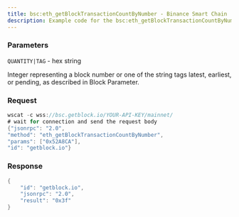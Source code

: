 ```yaml
---
title: bsc:eth_getBlockTransactionCountByNumber - Binance Smart Chain
description: Example code for the bsc:eth_getBlockTransactionCountByNumber ws method. Сomplete guide on how to use bsc:eth_getBlockTransactionCountByNumber ws in GetBlock.io Web3 documentation.
---
```


### Parameters


`QUANTITY|TAG` - hex string

Integer representing a block number or one of the string tags latest,
earliest, or pending, as described in Block Parameter.

### Request

``` java
wscat -c wss://bsc.getblock.io/YOUR-API-KEY/mainnet/ 
# wait for connection and send the request body 
{"jsonrpc": "2.0",
"method": "eth_getBlockTransactionCountByNumber",
"params": ["0x52A8CA"],
"id": "getblock.io"}
```

###  Response

``` java
{
    "id": "getblock.io",
    "jsonrpc": "2.0",
    "result": "0x3f"
}
```

